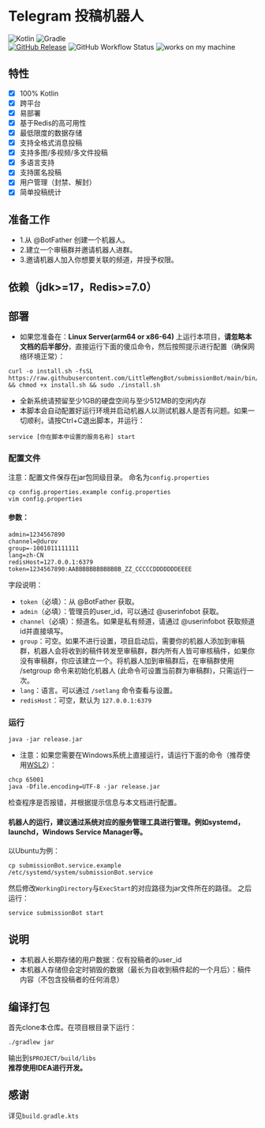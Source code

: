 # Telegram 投稿机器人
![Kotlin](https://img.shields.io/badge/kotlin-a879f6?style=for-the-badge&logo=kotlin&logoColor=orange)
![Gradle](https://img.shields.io/badge/Gradle-02303A?style=for-the-badge&logo=Gradle&logoColor=white)  
[![GitHub Release](https://img.shields.io/github/v/release/LittleMengBot/submissionBot?logo=github)](https://github.com/LittleMengBot/submissionBot/releases)
![GitHub Workflow Status](https://img.shields.io/github/actions/workflow/status/LittleMengBot/submissionBot/release.yml?logo=github)
![works on my machine](https://img.shields.io/badge/works%20on-my%20machine-brightgreen)
## 特性
- [x] 100% Kotlin
- [x] 跨平台
- [x] 易部署
- [x] 基于Redis的高可用性
- [x] 最低限度的数据存储
- [x] 支持全格式消息投稿
- [x] 支持多图/多视频/多文件投稿
- [x] 多语言支持
- [x] 支持匿名投稿
- [x] 用户管理（封禁、解封）
- [x] 简单投稿统计
## 准备工作
- 1.从 @BotFather 创建一个机器人。
- 2.建立一个审稿群并邀请机器人进群。
- 3.邀请机器人加入你想要关联的频道，并授予权限。
## 依赖（jdk>=17，Redis>=7.0）
## 部署
- 如果您准备在：**Linux Server(arm64 or x86-64)** 上运行本项目，**请忽略本文档的后半部分**，直接运行下面的傻瓜命令，然后按照提示进行配置（确保网络环境正常）：
```shell
curl -o install.sh -fsSL https://raw.githubusercontent.com/LittleMengBot/submissionBot/main/bin/install.sh && chmod +x install.sh && sudo ./install.sh
```
- 全新系统请预留至少1GB的硬盘空间与至少512MB的空闲内存 
- 本脚本会自动配置好运行环境并启动机器人以测试机器人是否有问题。如果一切顺利，请按Ctrl+C退出脚本，并运行：
```shell
service [你在脚本中设置的服务名称] start
```
### 配置文件
注意：配置文件保存在jar包同级目录。 命名为```config.properties``` 
```shell
cp config.properties.example config.properties
vim config.properties
```
#### 参数：
```properties
admin=1234567890
channel=@durov
group=-1001011111111
lang=zh-CN
redisHost=127.0.0.1:6379
token=1234567890:AABBBBBBBBBBBBB_ZZ_CCCCCDDDDDDDEEEE
```
字段说明：
- ```token```（必填）：从 @BotFather 获取。
- ```admin```（必填）：管理员的user_id，可以通过 @userinfobot 获取。  
- ```channel```（必填）：频道名。如果是私有频道，请通过 @userinfobot 获取频道id并直接填写。  
- ```group```：可空。如果不进行设置，项目启动后，需要你的机器人添加到审稿群，机器人会将收到的稿件转发至审稿群，群内所有人皆可审核稿件，如果你没有审稿群，你应该建立一个。将机器人加到审稿群后，在审稿群使用 /setgroup 命令来初始化机器人 (此命令可设置当前群为审稿群)，只需运行一次。  
- ```lang```：语言。可以通过 ```/setlang``` 命令查看与设置。
- ```redisHost```：可空，默认为 ```127.0.0.1:6379```  
### 运行
```java -jar release.jar```  
- 注意：如果您需要在Windows系统上直接运行，请运行下面的命令（推荐使用[WSL2](https://learn.microsoft.com/en-us/windows/wsl/install)）：
```
chcp 65001
java -Dfile.encoding=UTF-8 -jar release.jar
```
检查程序是否报错，并根据提示信息与本文档进行配置。
#### 机器人的运行，建议通过系统对应的服务管理工具进行管理。例如systemd，launchd，Windows Service Manager等。  
以Ubuntu为例：
```shell
cp submissionBot.service.example /etc/systemd/system/submissionBot.service
```
然后修改```WorkingDirectory```与```ExecStart```的对应路径为jar文件所在的路径。
之后运行：
```shell
service submissionBot start
```
## 说明
- 本机器人长期存储的用户数据：仅有投稿者的user_id
- 本机器人存储但会定时销毁的数据（最长为自收到稿件起的一个月后）：稿件内容（不包含投稿者的任何消息）
## 编译打包
首先clone本仓库。在项目根目录下运行：  
```shell
./gradlew jar
```  
输出到```$PROJECT/build/libs```  
**推荐使用IDEA进行开发。**   
## 感谢  
详见```build.gradle.kts```
